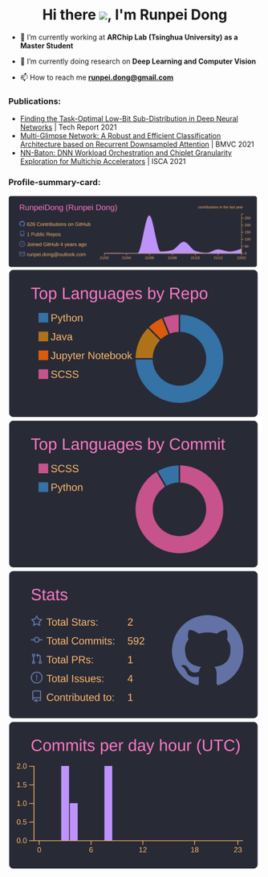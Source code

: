 <h1 align="center">Hi there <a href="https://www.gautamkrishnar.com/"><img src="https://media.giphy.com/media/hvRJCLFzcasrR4ia7z/giphy.gif" width="30px"></a>, I'm Runpei Dong</h1>

- 🔭 I’m currently working at **ARChip Lab (Tsinghua University) as a Master Student**

- 🌱 I’m currently doing research on **Deep Learning and Computer Vision**

- 📫 How to reach me **runpei.dong@gmail.com**

### Publications:
+ [Finding the Task-Optimal Low-Bit Sub-Distribution in Deep Neural Networks](https://arxiv.org/pdf/2112.15139.pdf) | Tech Report 2021
+ [Multi-Glimpse Network: A Robust and Efficient Classification Architecture based on Recurrent Downsampled Attention](https://arxiv.org/abs/2111.02018) | BMVC 2021
+ [NN-Baton: DNN Workload Orchestration and Chiplet Granularity Exploration for Multichip Accelerators](http://group.iiis.tsinghua.edu.cn/~maks/publications/pdf/ISCA2021-NNbaton.pdf) | ISCA 2021

### Profile-summary-card:

[![](.//profile-summary-card-output/dracula/0-profile-details.svg)](https://github.com/vn7n24fzkq/github-profile-summary-cards)
[![](.//profile-summary-card-output/dracula/1-repos-per-language.svg)](https://github.com/vn7n24fzkq/github-profile-summary-cards) [![](.//profile-summary-card-output/dracula/2-most-commit-language.svg)](https://github.com/vn7n24fzkq/github-profile-summary-cards)
[![](.//profile-summary-card-output/dracula/3-stats.svg)](https://github.com/vn7n24fzkq/github-profile-summary-cards) [![](.//profile-summary-card-output/dracula/4-productive-time.svg)](https://github.com/vn7n24fzkq/github-profile-summary-cards)



<!--
**RunpeiDong/RunpeiDong** is a ✨ _special_ ✨ repository because its `README.md` (this file) appears on your GitHub profile.

Here are some ideas to get you started:

- 🔭 I’m currently working on ...
- 🌱 I’m currently learning ...
- 👯 I’m looking to collaborate on ...
- 🤔 I’m looking for help with ...
- 💬 Ask me about ...
- 📫 How to reach me: ...
- 😄 Pronouns: ...
- ⚡ Fun fact: ...
-->
